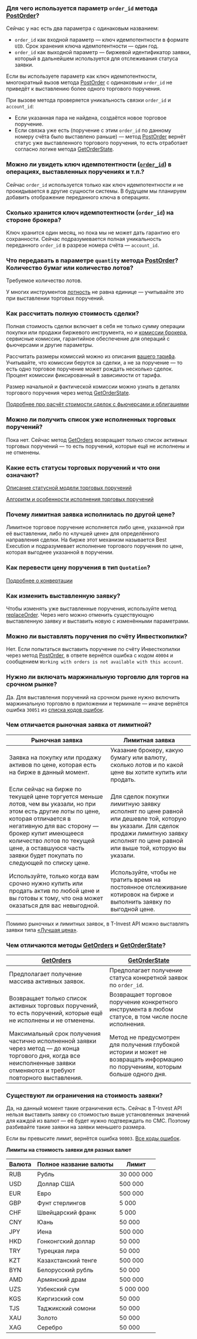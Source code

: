 ### Для чего используется параметр `order_id` метода [PostOrder](/investAPI/orders#postorder)? 

Сейчас у нас есть два параметра с одинаковым названием:

- <code>order_id</code> как входной параметр — ключ идемпотентности в формате `UID`. Срок хранения ключа идемпотентности — один год.
- <code>order_id</code> как выходной параметр — биржевой идентификатор заявки, который в дальнейшем используется для отслеживания статуса заявки.

Если вы используете параметр как ключ идемпотентности, многократный вызов метода [PostOrder](/investAPI/orders#postorder) с одинаковым `order_id` не приведёт к выставлению более одного торгового поручения. 

При вызове метода проверяется уникальность связки `order_id` и `account_id`:

- Если указанная пара не найдена, создаётся новое торговое поручение.
- Если связка уже есть (поручение с этим `order_id` по данному номеру счёта было выставлено раньше) — метод [PostOrder](/investAPI/orders#postorder) вернёт статус уже выставленного торгового поручения, то есть отработает согласно логике метода [GetOrderState](/investAPI/orders#getorderstate).

### Можно ли увидеть ключ идемпотентности ([`order_id`](/investAPI/orders#postorderrequest)) в операциях, выставленных поручениях и т.п.?

Сейчас `order_id` используется только как ключ идемпотентности и не прокидывается в другие сущности системы.
В будущем мы планируем добавить отображение переданного ключа в операциях.

### Сколько хранится ключ идемпотентности (`order_id`) на стороне брокера?

Ключ хранится один месяц, но пока мы не может дать гарантию его сохранности. Сейчас подразумевается полная уникальность переданного `order_id` в разрезе номера счёта — `account_id`.

### Что передавать в параметре `quantity` метода [PostOrder](/investAPI/orders#postorder)? Количество бумаг или количество лотов? <a id="4.4"></a>

Требуемое количество лотов. 

У многих инструментов [лотность](/investAPI/glossary#lot) не равна единице — учитывайте это при выставлении торговых поручений. 

### Как рассчитать полную стоимость сделки? 

Полная стоимость сделки включает в себя не только сумму операции покупки или продажи биржевого инструмента,
но и [комиссии брокера](https://www.tbank.ru/invest/help/brokerage/account/get-bs/tariff/#:~:text=%D0%9E%D1%82%D0%BA%D1%80%D1%8B%D1%82%D1%8C%20%D0%B1%D1%80%D0%BE%D0%BA%D0%B5%D1%80%D1%81%D0%BA%D0%B8%D0%B9%20%D1%81%D1%87%D0%B5%D1%82-,%D0%BA%D0%B0%D0%BA%D0%B8%D0%B5%20%D0%BA%D0%BE%D0%BC%D0%B8%D1%81%D1%81%D0%B8%D0%B8%20%D0%B5%D1%81%D1%82%D1%8C%20%D0%B2%20%D1%82%D0%B8%D0%BD%D1%8C%D0%BA%D0%BE%D1%84%D1%84%20%D0%B8%D0%BD%D0%B2%D0%B5%D1%81%D1%82%D0%B8%D1%86%D0%B8%D1%8F%D1%85%3F,-%D0%98%D0%BD%D0%B2%D0%B5%D1%81%D1%82%D0%BE%D1%80), сервисные комиссии, гарантийное обеспечение для операций с фьючерсами и другие параметры.

Рассчитать размеры комиссий можно из описания [вашего тарифа]((https://www.tbank.ru/invest/help/brokerage/account/get-bs/tariff/#:~:text=%D0%9E%D1%82%D0%BA%D1%80%D1%8B%D1%82%D1%8C%20%D0%B1%D1%80%D0%BE%D0%BA%D0%B5%D1%80%D1%81%D0%BA%D0%B8%D0%B9%20%D1%81%D1%87%D0%B5%D1%82-,%D0%BA%D0%B0%D0%BA%D0%B8%D0%B5%20%D0%BA%D0%BE%D0%BC%D0%B8%D1%81%D1%81%D0%B8%D0%B8%20%D0%B5%D1%81%D1%82%D1%8C%20%D0%B2%20%D1%82%D0%B8%D0%BD%D1%8C%D0%BA%D0%BE%D1%84%D1%84%20%D0%B8%D0%BD%D0%B2%D0%B5%D1%81%D1%82%D0%B8%D1%86%D0%B8%D1%8F%D1%85%3F,-%D0%98%D0%BD%D0%B2%D0%B5%D1%81%D1%82%D0%BE%D1%80)). Учитывайте, что комиссии берутся за сделки, а не за поручение — то есть одно торговое поручение может рождать несколько сделок. Процент комиссии фиксированный в зависимости от тарифа. 

Размер начальной и фактической комиссии можно узнать в деталях торгового поручения через метод [GetOrderState](/investAPI/orders#getorderstate).

[Подробнее про расчёт стоимости сделок с фьючерсами и облигациями](/investAPI/faq_marketdata/)

### Можно ли получить список уже исполненных торговых поручений?

Пока нет. Сейчас метод [GetOrders](/investAPI/orders#getorders) возвращает только список активных торговых
поручений — то есть поручений, которые ещё не исполнены и не отменены.

### Какие есть статусы торговых поручений и что они означают?

[Описание статусной модели торговых поручений](/investAPI/head-orders#_2)

[Алгоритм и особенности исполнения торговых поручений](/investAPI/orders_details/)

### Почему лимитная заявка исполнилась по другой цене?

Лимитное торговое поручение исполняется либо цене, указанной при её выставлении, либо по «лучшей цене»
для определённого направления сделки. 
На бирже этот механизм называется Best Execution и подразумевает исполнение торгового поручения по цене, которая выгоднее указанной в поручении. 

### Как перевести цену поручения в тип `Quotation`?

[Подробнее о конвертации](/investAPI/faq_custom_types/#quotation)

### Как изменить выставленную заявку?

Чтобы изменять уже выставленные поручения, используйте метод [replaceOrder](/investAPI/orders#replaceorder).
Через него можно отменить существующую выставленную заявку и выставить новую с изменёнными параметрами.

### Можно ли выставлять поручения по счёту Инвесткопилки? 

Нет. Если попытаться выставить поручение по счёту Инвесткопилки через метод [PostOrder](/investAPI/orders#postorder), в ответе вернётся ошибка с кодом `40004` и сообщением `Working with orders is not available with this account`. 

### Нужно ли включать маржинальную торговлю для торгов на срочном рынке? 

Да. Для выставления поручений на срочном рынке нужно включить маржинальную торговлю в приложении и терминале —
иначе вернётся ошибка `30051` из [cписка кодов ошибок](https://russianinvestments.github.io/investAPI/errors/).

### Чем отличается рыночная заявка от лимитной?

| Рыночная заявка| Лимитная заявка| 
|----------|----------|
| Заявка на покупку или продажу активов по цене, которая есть на бирже в данный момент.   | Указание брокеру, какую бумагу или валюту, сколько лотов и по какой цене вы хотите купить или продать.  | 
| Если сейчас на бирже по текущей цене торгуется меньше лотов, чем вы указали, но при этом есть другие лоты по цене, которая отличается в негативную для вас сторону — брокер купит имеющееся количество лотов по текущей цене, а оставшуюся часть заявки будет покупать по следующей по списку цене. |Для сделок покупки лимитную заявку исполнят по цене равной или дешевле той, которую вы указали. Для сделок продажи лимитную заявку исполнят по цене равной или выше той, которую вы указали.  | 
| Используйте, только когда вам срочно нужно купить или продать актив по любой цене и вы готовы к тому, что она может оказаться для вас невыгодной.   | Используйте, чтобы не тратить время на постоянное отслеживание котировок на бирже и выполнить заявку по выгодной цене.  | 

Помимо рыночных и лимитных заявок, в T-Invest API можно выставлять заявки типа [«Лучшая цена»](https://www.tbank.ru/invest/help/brokerage/account/trade-on-bs/bids/?card=q6#:~:text=%D0%BD%D0%B5%D0%B2%D1%8B%D0%B3%D0%BE%D0%B4%D0%BD%D0%BE%D0%B9%20%D1%86%D0%B5%D0%BD%D0%B5%20%D0%BF%D0%BE%D0%BA%D1%83%D0%BF%D0%BA%D0%B8.-,%D1%87%D1%82%D0%BE%20%D1%82%D0%B0%D0%BA%D0%BE%D0%B5%20%D0%B7%D0%B0%D1%8F%D0%B2%D0%BA%D0%B0%20%C2%AB%D0%BB%D1%83%D1%87%D1%88%D0%B0%D1%8F%20%D1%86%D0%B5%D0%BD%D0%B0%C2%BB%3F,-%D0%AD%D1%82%D0%BE%20%D0%B7%D0%B0%D1%8F%D0%B2%D0%BA%D0%B0%20%D0%BD%D0%B0).

### Чем отличаются методы [GetOrders](/investAPI/orders#getorders) и [GetOrderState](/investAPI/orders#getorderstate)? 

| [GetOrders](/investAPI/orders#getorders)| [GetOrderState](/investAPI/orders#getorderstate)| 
|----------|----------|
| Предполагает получение массива активных заявок. | Предполагает получение статуса конкретной заявок по `order_id`. | 
| Возвращает только список активных торговых поручений, то есть поручений, которые ещё не исполнены и не отменены. | Возвращает торговое поручение конкретного инструмента в любом статусе, в том числе после исполнения. | 
| Максимальный срок получения частично исполненной заявки через метод — до конца торгового дня, когда все неисполненные заявки отменяются и требуют повторного выставления.  |Метод не предусмотрен для получения глубокой истории и может не возвращать информацию по поручениям, которым больше одного дня.  | 

### Существуют ли ограничения на стоимость заявки? 

Да, на данный момент такие ограничения есть. Сейчас в T-Invest API нельзя выставить заявку со стоимостью выше установленных значений для каждой из валют — её будет нужно подтверждать по СМС. Поэтому разбивайте такие заявки на заявки меньшего размера.

Если вы превысите лимит, вернётся ошибка `90003`. [Все коды ошибок](/investAPI/errors).

**Лимиты на стоимость заявки для разных валют**

| Валюта | Полное название валюты | Лимит |
|----------|----------|----------|
| RUB | Рубль  | 30 000 000   |
| USD   | Доллар США | 500 000  |
| EUR    | Евро  | 500 000  |
| GBP   | Фунт стерлингов  | 5 000 |
| CHF  | Швейцарский франк  | 5 000 |
| CNY   | Юань | 50 000 |
| JPY | Иена  | 500 000 |
| HKD  | Гонконгский доллар  | 50 000 |
| TRY   | Турецкая лира   | 50 000 |
| KZT  | Казахстанский тенге  | 500 000 |
| BYN  | Белорусский рубль | 50 000 |
| AMD   | Армянский драм  | 500 000 |
| UZS  | Узбекский сум  | 5 000 000 |
| KGS   | Киргизский сом  | 50 000 |
| TJS  | Таджикский сомони   | 50 000|
| XAU   | Золото  | 50 000 |
| XAG  | Серебро  | 50 000 |
